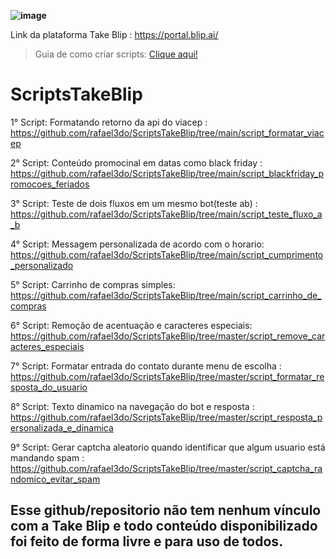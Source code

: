 **![image](https://user-images.githubusercontent.com/18338341/150648450-f6604184-079c-4e66-bf9b-ed6ca7403eb0.png)**

Link da plataforma Take Blip : https://portal.blip.ai/ 
>Guia de como criar scripts: <a href="https://github.com/rafael3do/ScriptsTakeBlip/tree/master/Guia%20de%20como%20criar%20scripts">Clique aqui!</a>
# ScriptsTakeBlip
1° Script: Formatando retorno da api do viacep : https://github.com/rafael3do/ScriptsTakeBlip/tree/main/script_formatar_viacep

2° Script: Conteúdo promocinal em datas como black friday : https://github.com/rafael3do/ScriptsTakeBlip/tree/main/script_blackfriday_promocoes_feriados

3° Script: Teste de dois fluxos em um mesmo bot(teste ab) : https://github.com/rafael3do/ScriptsTakeBlip/tree/main/script_teste_fluxo_a_b

4° Script: Messagem personalizada de acordo com o horario: https://github.com/rafael3do/ScriptsTakeBlip/tree/main/script_cumprimento_personalizado

5° Script: Carrinho de compras simples: https://github.com/rafael3do/ScriptsTakeBlip/tree/main/script_carrinho_de_compras

6° Script: Remoção de acentuação e caracteres especiais: https://github.com/rafael3do/ScriptsTakeBlip/tree/master/script_remove_caracteres_especiais

7° Script: Formatar entrada do contato durante menu de escolha : https://github.com/rafael3do/ScriptsTakeBlip/tree/master/script_formatar_resposta_do_usuario

8° Script: Texto dinamico na navegação do bot e resposta : https://github.com/rafael3do/ScriptsTakeBlip/tree/master/script_resposta_personalizada_e_dinamica

9° Script: Gerar captcha aleatorio quando identificar que algum usuario está mandando spam : https://github.com/rafael3do/ScriptsTakeBlip/tree/master/script_captcha_randomico_evitar_spam

## **Esse github/repositorio não tem nenhum vínculo com a Take Blip e todo conteúdo disponibilizado foi feito de forma livre e para uso de todos.**
